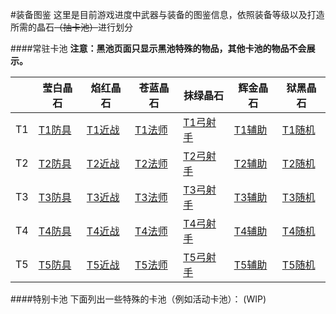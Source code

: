 #装备图鉴
这里是目前游戏进度中武器与装备的图鉴信息，依照装备等级以及打造所需的晶石~~（抽卡池）~~进行划分

####常驻卡池
**注意：黑池页面只显示黑池特殊的物品，其他卡池的物品不会展示。**

||莹白晶石|焰红晶石|苍蓝晶石|抹绿晶石|辉金晶石|狱黑晶石|
|-|-|-|-|-|-|-|
|T1|[T1防具](./weapons/normal_white/t1.md)|[T1近战](./weapons/normal_red/t1.md)|[T1法师](./weapons/normal_blue/t1.md)|[T1弓射手](./weapons/normal_green/t1.md)|[T1辅助](./weapons/normal_golden/t1.md)|[T1随机](./weapons/normal_black/t1.md)|
|T2|[T2防具](./weapons/normal_white/t2.md)|[T2近战](./weapons/normal_red/t2.md)|[T2法师](./weapons/normal_blue/t2.md)|[T2弓射手](./weapons/normal_green/t2.md)|[T2辅助](./weapons/normal_golden/t2.md)|[T2随机](./weapons/normal_black/t2.md)|
|T3|[T3防具](./weapons/normal_white/t3.md)|[T3近战](./weapons/normal_red/t3.md)|[T3法师](./weapons/normal_blue/t3.md)|[T3弓射手](./weapons/normal_green/t3.md)|[T3辅助](./weapons/normal_golden/t3.md)|[T3随机](./weapons/normal_black/t3.md)|
|T4|[T4防具](./weapons/normal_white/t4.md)|[T4近战](./weapons/normal_red/t4.md)|[T4法师](./weapons/normal_blue/t4.md)|[T4弓射手](./weapons/normal_green/t4.md)|[T4辅助](./weapons/normal_golden/t4.md)|[T4随机](./weapons/normal_black/t4.md)|
|T5|[T5防具](./weapons/normal_white/t5.md)|[T5近战](./weapons/normal_red/)|[T5法师](./weapons/normal_blue/t5.md)|[T5弓射手](./weapons/normal_green/t5.md)|[T5辅助](./weapons/normal_golden/t5.md)|[T5随机](./weapons/normal_black/t5.md)|

####特别卡池
下面列出一些特殊的卡池（例如活动卡池）：
(WIP)